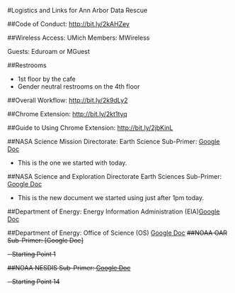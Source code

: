 #Logistics and Links for Ann Arbor Data Rescue

##Code of Conduct: http://bit.ly/2kAHZey

##Wireless Access:
UMich Members: MWireless

Guests: Eduroam or MGuest

##Restrooms
- 1st floor by the cafe
- Gender neutral restrooms on the 4th floor

##Overall Workflow: http://bit.ly/2k9dLy2

##Chrome Extension: http://bit.ly/2kt1tyq

##Guide to Using Chrome Extension: http://bit.ly/2jbKinL

##NASA Science Mission Directorate: Earth Science Sub-Primer: [Google Doc](https://docs.google.com/document/d/1asijucNkcg2qm4xmOOawChgnd9iS0DqbhUWjWC9riwU/edit)
- This is the one we started with today.

##NASA Science and Exploration Directorate Earth Sciences Sub-Primer: [Google Doc](https://docs.google.com/document/d/1MTEHXois01F_zh-_xJBYt1iUB03eXOzxpPsvhzQSgus/edit)
- This is the new document we started using just after 1pm today.

##Department of Energy: Energy Information Administration (EIA)[Google Doc](https://docs.google.com/document/d/1QcZ5URZCmr_YWFBxcBO-V-ri985WF3ScKeIrD5yXBew/edit)

##Department of Energy: Office of Science (OS) [Google Doc](https://docs.google.com/document/d/1q-D7eq6P5SDxt6wiODHd9FbLq-ZUH7SYiCSuiNNs6gc/edit)
~~##NOAA OAR Sub-Primer: [Google Doc]~~

~~- Starting Point 1~~

~~##NOAA NESDIS Sub-Primer: [Google Doc](https://docs.google.com/document/d/1DW5N6yO_7TLTvoLIgqm0Xrwuv546IwH1q-ad1tYImZk/edit)~~

~~- Starting Point 14~~
